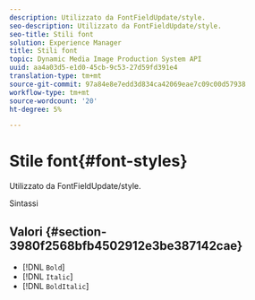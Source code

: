 ```yaml
---
description: Utilizzato da FontFieldUpdate/style.
seo-description: Utilizzato da FontFieldUpdate/style.
seo-title: Stili font
solution: Experience Manager
title: Stili font
topic: Dynamic Media Image Production System API
uuid: aa4a03d5-e1d0-45cb-9c53-27d59fd391e4
translation-type: tm+mt
source-git-commit: 97a84e8e7edd3d834ca42069eae7c09c00d57938
workflow-type: tm+mt
source-wordcount: '20'
ht-degree: 5%

---
```



# Stile font{#font-styles}

Utilizzato da FontFieldUpdate/style.

Sintassi

## Valori {#section-3980f2568bfb4502912e3be387142cae}

* [!DNL `Bold`]
* [!DNL `Italic`]
* [!DNL `BoldItalic`]

